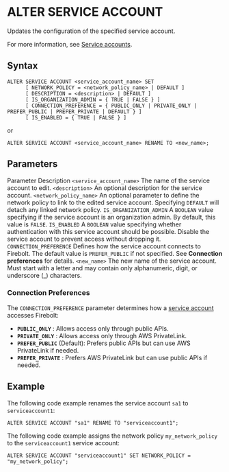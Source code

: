 # [](#alter-service-account)ALTER SERVICE ACCOUNT

Updates the configuration of the specified service account.

For more information, see [Service accounts](/Guides/managing-your-organization/service-accounts.html).

## [](#syntax)Syntax

```
ALTER SERVICE ACCOUNT <service_account_name> SET 
      [ NETWORK_POLICY = <network_policy_name> | DEFAULT ] 
      [ DESCRIPTION = <description> | DEFAULT ]
      [ IS_ORGANIZATION_ADMIN = { TRUE | FALSE } ]
      [ CONNECTION_PREFERENCE = { PUBLIC_ONLY | PRIVATE_ONLY | PREFER_PUBLIC | PREFER_PRIVATE | DEFAULT } ]
      [ IS_ENABLED = { TRUE | FALSE } ]
```

or

```
ALTER SERVICE ACCOUNT <service_account_name> RENAME TO <new_name>;
```

## [](#parameters)Parameters

Parameter Description `<service_account_name>` The name of the service account to edit. `<description>` An optional description for the service account. `<network_policy_name>` An optional parameter to define the network policy to link to the edited service account. Specifying `DEFAULT` will detach any linked network policy. `IS_ORGANIZATION_ADMIN` A `BOOLEAN` value specifying if the service account is an organization admin. By default, this value is `FALSE`. `IS_ENABLED` A `BOOLEAN` value specifying whether authentication with this service account should be possible. Disable the service account to prevent access without dropping it. `CONNECTION_PREFERENCE` Defines how the service account connects to Firebolt. The default value is `PREFER_PUBLIC` if not specified. See **Connection preferences** for details. `<new_name>` The new name of the service account. Must start with a letter and may contain only alphanumeric, digit, or underscore (\_) characters.

### [](#connection-preferences)Connection Preferences

The `CONNECTION_PREFERENCE` parameter determines how a [service account](/Guides/managing-your-organization/service-accounts.html) accesses Firebolt:

- **`PUBLIC_ONLY`** : Allows access only through public APIs.
- **`PRIVATE_ONLY`** : Allows access only through AWS PrivateLink.
- **`PREFER_PUBLIC`** (Default): Prefers public APIs but can use AWS PrivateLink if needed.
- **`PREFER_PRIVATE`** : Prefers AWS PrivateLink but can use public APIs if needed.

## [](#example)Example

The following code example renames the service account `sa1` to `serviceaccount1`:

```
ALTER SERVICE ACCOUNT "sa1" RENAME TO "serviceaccount1";
```

The following code example assigns the network policy `my_network_policy` to the `serviceaccount1` service account:

```
ALTER SERVICE ACCOUNT "serviceaccount1" SET NETWORK_POLICY = "my_network_policy";
```